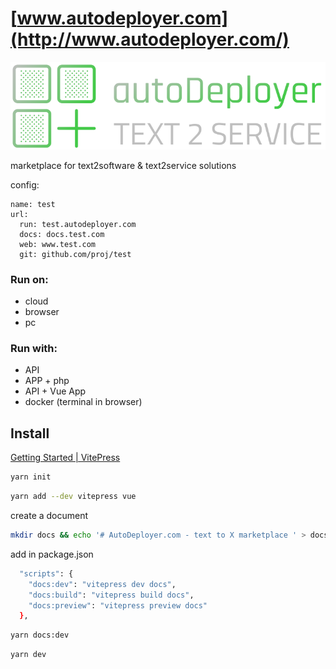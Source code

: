 # [www.autodeployer.com](http://www.autodeployer.com/)

![autodeployer.png](https://github.com/autodeployer-com/logo/raw/main/autodeployer.png)

marketplace for text2software & text2service solutions




config:


    name: test
    url:
      run: test.autodeployer.com
      docs: docs.test.com
      web: www.test.com
      git: github.com/proj/test


### Run on:
+ cloud
+ browser
+ pc

### Run with:
+ API
+ APP + php
+ API + Vue App
+ docker (terminal in browser)




## Install

[Getting Started | VitePress](https://vitepress.vuejs.org/guide/getting-started)

```bash
yarn init
```


```bash
yarn add --dev vitepress vue
```

create a document
```bash
mkdir docs && echo '# AutoDeployer.com - text to X marketplace ' > docs/index.md
```

add in package.json
```bash
  "scripts": {
    "docs:dev": "vitepress dev docs",
    "docs:build": "vitepress build docs",
    "docs:preview": "vitepress preview docs"
  },
```


```bash
yarn docs:dev
```

```bash
yarn dev
```


```bash

```


```bash

```
